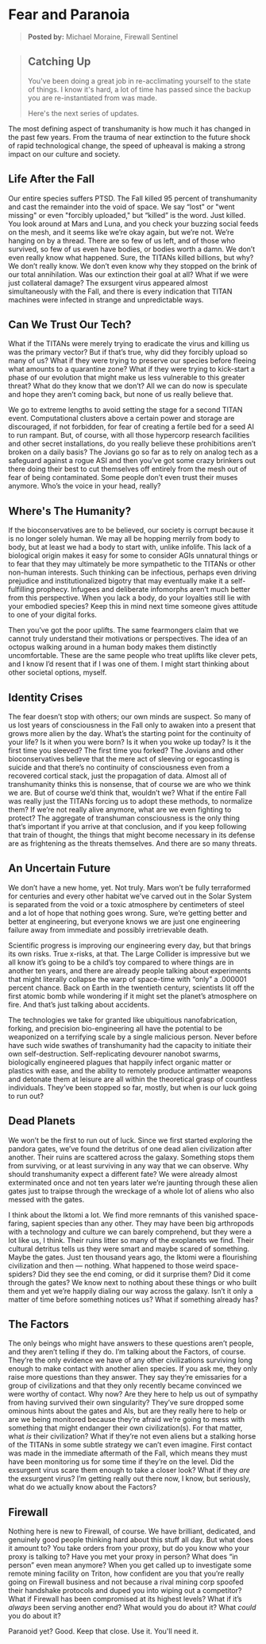 # Fear and Paranoia

> **Posted by:** Michael Moraine, Firewall Sentinel

<blockquote>

## Catching Up

You've been doing a great job in re-acclimating yourself to the state of things. I know it's hard, a lot of time has passed since the backup you are re-instantiated from was made.

Here's the next series of updates.

</blockquote>

The most defining aspect of transhumanity is how much it has changed in the past few years. From the trauma of near extinction to the future shock of rapid technological change, the speed of upheaval is making a strong impact on our culture and society.

## Life After the Fall

Our entire species suffers PTSD. The Fall killed 95 percent of transhumanity and cast the remainder into the void of space. We say “lost" or "went missing" or even "forcibly uploaded," but “killed” is the word. Just killed. You look around at Mars and Luna, and you check your buzzing social feeds on the mesh, and it seems like we’re okay again, but we’re not. We’re hanging on by a thread. There are so few of us left, and of those who survived, so few of us even have bodies, or bodies worth a damn. We don’t even really know what happened. Sure, the TITANs killed billions, but why? We don’t really know. We don’t even know why they stopped on the brink of our total annihilation. Was our extinction their goal at all? What if we were just collateral damage? The exsurgent virus appeared almost simultaneously with the Fall, and there is every indication that TITAN machines were infected in strange and unpredictable ways.

## Can We Trust Our Tech?

What if the TITANs were merely trying to eradicate the virus and killing us was the primary vector? But if that’s true, why did they forcibly upload so many of us? What if they were trying to preserve our species before fleeing what amounts to a quarantine zone? What if they were trying to kick-start a phase of our evolution that might make us less vulnerable to this greater threat? What do they know that we don’t? All we can do now is speculate and hope they aren’t coming back, but none of us really believe that.

We go to extreme lengths to avoid setting the stage for a second TITAN event. Computational clusters above a certain power and storage are discouraged, if not forbidden, for fear of creating a fertile bed for a seed AI to run rampant. But, of course, with all those hypercorp research facilities and other secret installations, do you really believe these prohibitions aren’t broken on a daily basis? The Jovians go so far as to rely on analog tech as a safeguard against a rogue ASI and then you’ve got some crazy brinkers out there doing their best to cut themselves off entirely from the mesh out of fear of being contaminated. Some people don’t even trust their muses anymore. Who’s the voice in your head, really?

## Where's The Humanity?

If the bioconservatives are to be believed, our society is corrupt because it is no longer solely human. We may all be hopping merrily from body to body, but at least we had a body to start with, unlike infolife. This lack of a biological origin makes it easy for some to consider AGIs unnatural things or to fear that they may ultimately be more sympathetic to the TITANs or other non-human interests. Such thinking can be infectious, perhaps even driving prejudice and institutionalized bigotry that may eventually make it a self-fulfilling prophecy. Infugees and deliberate infomorphs aren’t much better from this perspective. When you lack a body, do your loyalties still lie with your embodied species? Keep this in mind next time someone gives attitude to one of your digital forks.

Then you’ve got the poor uplifts. The same fearmongers claim that we cannot truly understand their motivations or perspectives. The idea of an octopus walking around in a human body makes them distinctly uncomfortable. These are the same people who treat uplifts like clever pets, and I know I’d resent that if I was one of them. I might start thinking about other societal options, myself.

## Identity Crises

The fear doesn’t stop with others; our own minds are suspect. So many of us lost years of consciousness in the Fall only to awaken into a present that grows more alien by the day. What’s the starting point for the continuity of your life? Is it when you were born? Is it when you woke up today? Is it the first time you sleeved? The first time you forked? The Jovians and other bioconservatives believe that the mere act of sleeving or egocasting is suicide and that there’s no continuity of consciousness even from a recovered cortical stack, just the propagation of data. Almost all of transhumanity thinks this is nonsense, that of course we are who we think we are. But of course we’d think that, wouldn’t we? What if the entire Fall was really just the TITANs forcing us to adopt these methods, to normalize them? If we’re not really alive anymore, what are we even fighting to protect? The aggregate of transhuman consciousness is the only thing that’s important if you arrive at that conclusion, and if you keep following that train of thought, the things that might become necessary in its defense are as frightening as the threats themselves. And there are so many threats.

## An Uncertain Future

We don’t have a new home, yet. Not truly. Mars won’t be fully terraformed for centuries and every other habitat we’ve carved out in the Solar System is separated from the void or a toxic atmosphere by centimeters of steel and a lot of hope that nothing goes wrong. Sure, we’re getting better and better at engineering, but everyone knows we are just one engineering failure away from immediate and possibly irretrievable death.

Scientific progress is improving our engineering every day, but that brings its own risks. True x-risks, at that. The Large Collider is impressive but we all know it’s going to be a child’s toy compared to where things are in another ten years, and there are already people talking about experiments that might literally collapse the warp of space-time with “only” a .000001 percent chance. Back on Earth in the twentieth century, scientists lit off the first atomic bomb while wondering if it might set the planet’s atmosphere on fire. And that’s just talking about accidents.

The technologies we take for granted like ubiquitious nanofabrication, forking, and precision bio-engineering all have the potential to be weaponized on a terrifying scale by a single malicious person. Never before have such wide swathes of transhumanity had the capacity to initiate their own self-destruction. Self-replicating devourer nanobot swarms, biologically engineered plagues that happily infect organic matter or plastics with ease, and the ability to remotely produce antimatter weapons and detonate them at leisure are all within the theoretical grasp of countless individuals. They’ve been stopped so far, mostly, but when is our luck going to run out?

## Dead Planets

We won’t be the first to run out of luck. Since we first started exploring the pandora gates, we’ve found the detritus of one dead alien civilization after another. Their ruins are scattered across the galaxy. Something stops them from surviving, or at least surviving in any way that we can observe. Why should transhumanity expect a different fate? We were already almost exterminated once and not ten years later we’re jaunting through these alien gates just to traipse through the wreckage of a whole lot of aliens who also messed with the gates.

I think about the Iktomi a lot. We find more remnants of this vanished space-faring, sapient species than any other. They may have been big arthropods with a technology and culture we can barely comprehend, but they were a lot like us, I think. Their ruins litter so many of the exoplanets we find. Their cultural detritus tells us they were smart and maybe scared of something. Maybe the gates. Just ten thousand years ago, the Iktomi were a flourishing civilization and then — nothing. What happened to those weird space-spiders? Did they see the end coming, or did it surprise them? Did it come through the gates? We know next to nothing about these things or who built them and yet we’re happily dialing our way across the galaxy. Isn’t it only a matter of time before something notices us? What if something already has?

## The Factors

The only beings who might have answers to these questions aren’t people, and they aren’t telling if they do. I’m talking about the Factors, of course. They’re the only evidence we have of any other civilizations surviving long enough to make contact with another alien species. If you ask me, they only raise more questions than they answer. They say they’re emissaries for a group of civilizations and that they only recently became convinced we were worthy of contact. Why now? Are they here to help us out of sympathy from having survived their own singularity? They’ve sure dropped some ominous hints about the gates and AIs, but are they really here to help or are we being monitored because they’re afraid we’re going to mess with something that might endanger their own civilization(s). For that matter, what _is_ their civilization? What if they’re not even aliens but a stalking horse of the TITANs in some subtle strategy we can’t even imagine. First contact was made in the immediate aftermath of the Fall, which means they must have been monitoring us for some time if they’re on the level. Did the exsurgent virus scare them enough to take a closer look? What if they _are_ the exsurgent virus? I’m getting really out there now, I know, but seriously, what do we actually know about the Factors?

## Firewall

Nothing here is new to Firewall, of course. We have brilliant, dedicated, and genuinely good people thinking hard about this stuff all day. But what does it amount to? You take orders from your proxy, but do you know who your proxy is talking to? Have you met your proxy in person? What does “in person” even mean anymore? When you get called up to investigate some remote mining facility on Triton, how confident are you that you’re really going on Firewall business and not because a rival mining corp spoofed their handshake protocols and duped you into wiping out a competitor? What if Firewall has been compromised at its highest levels? What if it’s _always_ been serving another end? What would you do about it? What _could_ you do about it?

Paranoid yet? Good. Keep that close. Use it. You'll need it.
